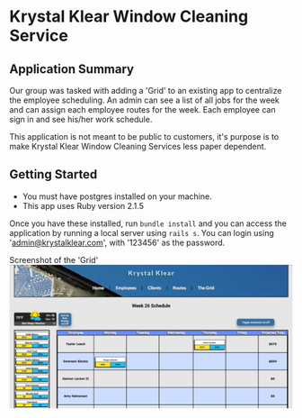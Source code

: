 # Krystal Klear Window Cleaning Service

## Application Summary
Our group was tasked with adding a 'Grid' to an existing app to centralize the employee scheduling.  An admin can see a list of all jobs for the week and can assign each employee routes for the week.  Each employee can sign in and see his/her work schedule.

This application is not meant to be public to customers, it's purpose is to make Krystal Klear Window Cleaning Services less paper dependent.

## Getting Started
- You must have postgres installed on your machine.
- This app uses Ruby version 2.1.5

Once you have these installed, run `bundle install` and you can access the application by running a local server using `rails s`.
You can login using 'admin@krystalklear.com', with '123456' as the password.


Screenshot of the 'Grid'
![website screenshot](krystal_klear-screenshot.png "Screenshot of mockup")
